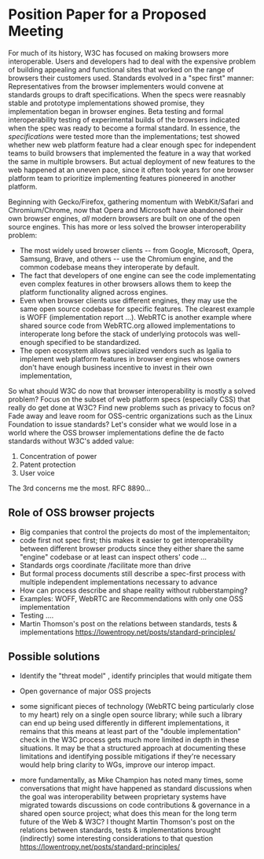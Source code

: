 # Position Paper for a Proposed Meeting

For much of its history, W3C has  focused on making browsers more interoperable.  Users and  developers had to deal with the expensive problem of building appealing and functional sites that worked on the range of browsers their customers used. Standards evolved in a "spec first" manner:  Representatives from the browser implementers would convene at standards groups to draft specifications.  When the specs were reasnably stable and prototype implementations showed promise, they implementation began in browser engines. Beta testing and formal interoperability testing of experimental builds of the browsers indicated when the spec was ready to become a formal standard.  In essence, the *specifications* were tested more than the implementations; test showed whether new web platform feature had a clear enough spec for independent  teams to build browsers that implemented the feature in a way that worked the same in multiple browsers. But actual deployment of new features to the web happened at an uneven pace, since it often took years for one browser platform team to prioritize implementing features pioneered in another platform.  

Beginning with Gecko/Firefox, gathering momentum with WebKit/Safari and Chromium/Chrome, now that Opera and Microsoft have abandoned their own browser engines, *all* modern browsers are built on one of the open source engines.  This has more or less solved the browser interoperability problem:
* The most widely used browser clients -- from Google, Microsoft, Opera, Samsung, Brave, and others -- use the Chromium engine, and the common codebase means they interoperate by default.
* The fact that developers of one engine can see the code implementating  even complex features in other browsers allows them to keep the platform functionality aligned across engines.
* Even when browser clients use different engines, they may use the same open source codebase for specific features.  The clearest example is WOFF (implementation report ...).  WebRTC is another example where shared source code from WebRTC.org allowed implementations to interoperate long before the stack of underlying protocols was well-enough specified to be standardized.
* The open ecosystem allows specialized vendors such as Igalia to implement web platform features in browser engines whose owners don't have enough business incentive to invest in their own implementation,

So what should W3C do now that browser interoperability is mostly a solved problem?  Focus on the subset of web platform specs (especially CSS) that really do get done at W3C?  Find new problems such as privacy to focus on? Fade away and leave room for OSS-centric organizations such as the Linux Foundation to issue standards?  Let's consider what we would lose in a world where the OSS browser implementations define the de facto standards without W3C's added value:

1. Concentration of power
2. Patent protection
3. User voice

The 3rd concerns me the most.  RFC 8890...


## Role of OSS browser projects
* Big companies that control the projects do most of the implementaiton;
* code first not spec first; this makes it easier to get interoperability between different browser products since they either share the same "engine" codebase or at least can inspect others' code ... 
* Standards orgs coordinate /facilitate more than drive
* But formal process documents still describe a spec-first process with multiple independent implementations necessary to advance
* How can process describe and shape reality without rubberstamping?
* Examples: WOFF, WebRTC are Recommendations with only one OSS implementation 
* Testing ....
* Martin Thomson's post on the relations between standards, tests & implementations  https://lowentropy.net/posts/standard-principles/

## Possible solutions
* Identify the "threat model" , identify principles that would mitigate them
* Open governance of major OSS projects



* some significant pieces of technology (WebRTC being particularly close
to my heart) rely on a single open source library; while such a library
can end up being used differently in different implementations, it
remains that this means at least part of the "double implementation"
check in the W3C process gets much more limited in depth in these
situations. It may be that a structured approach at documenting these
limitations and identifying possible mitigations if they're necessary
would help bring clarity to WGs, improve our interop impact.

* more fundamentally, as Mike Champion has noted many times, some
conversations that might have happened as standard discussions when the
goal was interoperability between proprietary systems have migrated
towards discussions on code contributions & governance in a shared open
source project; what does this mean for the long term future of the Web
& W3C? I thought Martin Thomson's post on the relations between
standards, tests & implementations brought (indirectly) some interesting
considerations to that question
https://lowentropy.net/posts/standard-principles/

